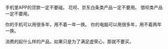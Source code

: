 手机里APP的贷款一定不要碰。
花呗、京东白条类产品一定不要用。
借呗类产品一定不要用。

你的手机可以用很多年，用不着一年一换。
你的电脑可以用很多年，用不着两年一换。

消费的起什么样的产品，如果只是为了满足虚荣心，那就不要买。